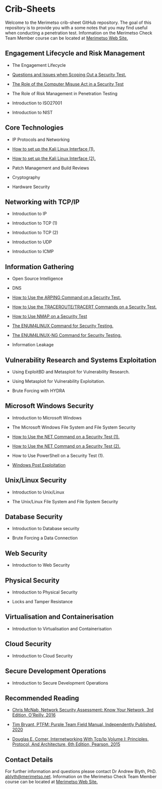 # Crib-Sheets

Welcome to the Merimetso crib-sheet GitHub repository. The goal of this repository is to provide you with a some notes that you may find useful when conducting a penetration test. Information on the Merimetso Check Team Member course can be located at [Merimetso Web Site.](https://www.merimetso.net/courses)


## Engagement Lifecycle and Risk Management

* The Engagement Lifecycle

* [Questions and Issues when Scoping Out a Security Test.](https://github.com/Merimetso-Code/Crib-Sheets/blob/main/Sheets/Penitration%20Test%20Scoping%20Document%20Crib%20Sheet.pdf)

* [The Role of the Computer Misuse Act in a Security Test](https://github.com/Merimetso-Code/Crib-Sheets/blob/main/Sheets/The%20CMA%20Crib%20Sheet.pdf)

* The Role of Risk Management in Penetration Testing

* Introduction to ISO27001

* Introduction to NIST

## Core Technologies

* IP Protocols and Networking

* [How to set up the Kali Linux Interface (1).](https://github.com/Merimetso-Code/Crib-Sheets/blob/main/Sheets/Kali%20Network%20Configuration%20Crib%20Sheet%201.pdf)

* [How to set up the Kali Linux Interface (2).](https://github.com/Merimetso-Code/Crib-Sheets/blob/main/Sheets/Kali%20Network%20Configuration%20Crib%20Sheet%202.pdf)

* Patch Management and Build Reviews

* Cryptography

* Hardware Security

## Networking with TCP/IP

* Introduction to IP

* Introduction to TCP (1)

* Introduction to TCP (2)

* Introduction to UDP

* Introduction to ICMP

## Information Gathering

* Open Source Intelligence

* DNS

* [How to Use the ARPING Command on a Security Test.](https://github.com/Merimetso-Code/Crib-Sheets/blob/main/Sheets/The%20ARPing%20Command%20Crib%20Sheet.pdf)

* [How to Use the TRACEROUTE/TRACERT Commands on a Security Test.](https://github.com/Merimetso-Code/Crib-Sheets/blob/main/Sheets/The%20Tracroute%20Crib%20Sheet.pdf)

* [How to Use NMAP on a Security Test](https://github.com/Merimetso-Code/Crib-Sheets/blob/main/Sheets/NMAP%20Crib%20Sheet.pdf)

* [The ENUM4LINUX Command for Security Testing.](https://github.com/Merimetso-Code/Crib-Sheets/blob/main/Sheets/The%20ENUM4LINUX%20Crib%20Sheet.pdf)

* [The ENUM4LINUX-NG Command for Security Testing.](https://github.com/Merimetso-Code/Crib-Sheets/blob/main/Sheets/The%20ENUM4LINUX-NG%20Crib%20Sheet.pdf)

* Information Leakage

## Vulnerability Research and Systems Exploitation

* Using ExploitBD and Metasploit for Vulnerability Research.

* Using Metasploit for Vulnerability Exploitation.

* Brute Forcing with HYDRA


## Microsoft Windows Security

* Introduction to Microsoft Windows

* The Microsoft Windows File System and File System Security

* [How to Use the NET Command on a Security Test (1).](https://github.com/Merimetso-Code/Crib-Sheets/blob/main/Sheets/The%20NET%20Command%20Crib%20Sheet%201.pdf)

* [How to Use the NET Command on a Security Test (2).](https://github.com/Merimetso-Code/Crib-Sheets/blob/main/Sheets/The%20NET%20Command%20Crib%20Sheet%202.pdf)

* How to Use PowerShell on a Security Test (1).

* [Windows Post Exploitation](https://github.com/Merimetso-Code/Crib-Sheets/blob/main/Sheets/The%20Windows%20Post%20Expliotation%20Crib%20Sheet.pdf)

## Unix/Linux Security

* Introduction to Unix/Linux

* The Unix/Linux File System and File System Security

## Database Security

* Introduction to Database security

* Brute Forcing a Data Connection

## Web Security

* Introduction to Web Security

## Physical Security

* Introduction to Physical Security

* Locks and Tamper Resistance

## Virtualisation and Containerisation

* Introduction to Virtualisation and Containerisation

## Cloud Security

* Introduction to Cloud Security

## Secure Development Operations

* Introduction to Secure Development Operations

## Recommended Reading

* [Chris McNab, Network Security Assessment: Know Your Network, 3rd Edition, O'Reilly, 2016](https://www.amazon.co.uk/Network-Security-Assessment-Know-Your/dp/149191095X/ref=sr_1_1?crid=2RI4CBCKBC79C&keywords=network+security+assessment&qid=1657708066&sprefix=network+security+a%2Caps%2C63&sr=8-1)

* [Tim Bryant, PTFM: Purple Team Field Manual, Independently Published, 2020](https://www.amazon.co.uk/PTFM-Purple-Team-Field-Manual/dp/B08LJV1QCD/ref=sr_1_1?crid=BR8A8SAS3HCN&keywords=ptfm&qid=1657708194&sprefix=ptfm%2Caps%2C167&sr=8-1)

* [Douglas E. Comer, Internetworking With Tcp/Ip Volume I: Principles, Protocol, And Architecture, 6th Edition, Pearson, 2015](https://www.amazon.co.uk/Internetworking-Tcp-Ip-Principles-Architecture/dp/9332550107/ref=sr_1_2?qid=1657708327&refinements=p_27%3ADouglas+E.+Comer&s=books&sr=1-2&text=Douglas+E.+Comer)

## Contact Details

For further information and questions please contact Dr Andrew Blyth, PhD. <ablyth@merimetso.net>. Information on the Merimetso Check Team Member course can be located at [Merimetso Web Site.](https://www.merimetso.net/courses)
